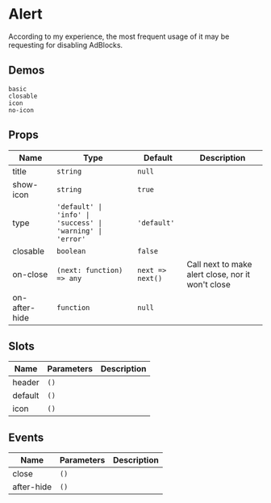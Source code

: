 # Alert
According to my experience, the most frequent usage of it may be requesting for disabling AdBlocks.
## Demos
```demo
basic
closable
icon
no-icon
```
## Props
|Name|Type|Default|Description|
|-|-|-|-|
|title|`string`|`null`||
|show-icon|`string`|`true`||
|type|`'default' \| 'info' \| 'success' \| 'warning' \| 'error'`|`'default'`||
|closable|`boolean`|`false`||
|on-close|`(next: function) => any`|`next => next()`|Call next to make alert close, nor it won't close|
|on-after-hide|`function`|`null`||

## Slots
|Name|Parameters|Description|
|-|-|-|
|header|`()`||
|default|`()`||
|icon|`()`||

## Events
|Name|Parameters|Description|
|-|-|-|
|close|`()`||
|after-hide|`()`||